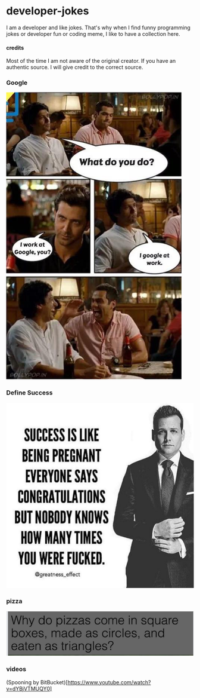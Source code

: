 # developer-jokes
I am a developer and like jokes. That's why when I find funny programming jokes or developer fun or coding meme, I like to have a collection here. 

#### credits
Most of the time I am not aware of the original creator. If you have an authentic source. I will give credit to the correct source.

### Google
![Google](./images/google.jpg)

### Define Success
![Drag Racing](./entreprenuer/images/success.jpeg)

### pizza
![pizza](./images/pizza.png)

### videos
(Spooning by BitBucket)[https://www.youtube.com/watch?v=dYBjVTMUQY0]

